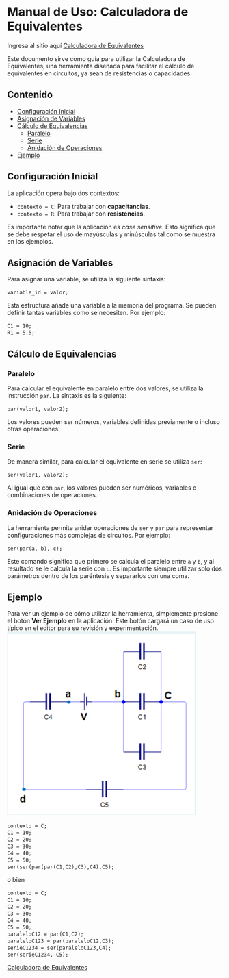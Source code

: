 
# Manual de Uso: Calculadora de Equivalentes
Ingresa al sitio aquí [Calculadora de Equivalentes](https://f2equivalentes.fly.dev/)


Este documento sirve como guía para utilizar la Calculadora de Equivalentes, una herramienta diseñada para facilitar el cálculo de equivalentes en circuitos, ya sean de resistencias o capacidades.

## Contenido

- [Configuración Inicial](#configuración-inicial)
- [Asignación de Variables](#asignación-de-variables)
- [Cálculo de Equivalencias](#cálculo-de-equivalencias)
  - [Paralelo](#paralelo)
  - [Serie](#serie)
  - [Anidación de Operaciones](#anidación-de-operaciones)
- [Ejemplo](#ejemplo)

## Configuración Inicial

La aplicación opera bajo dos contextos:

- `contexto = C`: Para trabajar con **capacitancias**.
- `contexto = R`: Para trabajar con **resistencias**.

Es importante notar que la aplicación es *case sensitive*. Esto significa que se debe respetar el uso de mayúsculas y minúsculas tal como se muestra en los ejemplos.

## Asignación de Variables

Para asignar una variable, se utiliza la siguiente sintaxis:

```
variable_id = valor;
```

Esta estructura añade una variable a la memoria del programa. Se pueden definir tantas variables como se necesiten. Por ejemplo:

```
C1 = 10;
R1 = 5.5;
```

## Cálculo de Equivalencias

### Paralelo

Para calcular el equivalente en paralelo entre dos valores, se utiliza la instrucción `par`. La sintaxis es la siguiente:

```
par(valor1, valor2);
```

Los valores pueden ser números, variables definidas previamente o incluso otras operaciones.

### Serie

De manera similar, para calcular el equivalente en serie se utiliza `ser`:

```
ser(valor1, valor2);
```

Al igual que con `par`, los valores pueden ser numéricos, variables o combinaciones de operaciones.

### Anidación de Operaciones

La herramienta permite anidar operaciones de `ser` y `par` para representar configuraciones más complejas de circuitos. Por ejemplo:

```
ser(par(a, b), c);
```

Este comando significa que primero se calcula el paralelo entre `a` y `b`, y al resultado se le calcula la serie con `c`. Es importante siempre utilizar solo dos parámetros dentro de los paréntesis y separarlos con una coma.

## Ejemplo

Para ver un ejemplo de cómo utilizar la herramienta, simplemente presione el botón **Ver Ejemplo** en la aplicación. Este botón cargará un caso de uso típico en el editor para su revisión y experimentación.
![Ejemplo de Uso](https://github.com/betebetoven/usac_equivalentes/blob/main/example/pic1.png)
```
contexto = C;
C1 = 10;
C2 = 20;
C3 = 30;
C4 = 40;
C5 = 50;
ser(ser(par(par(C1,C2),C3),C4),C5);
```
o bien 
```
contexto = C;
C1 = 10;
C2 = 20;
C3 = 30;
C4 = 40;
C5 = 50;
paraleloC12 = par(C1,C2);
paraleloC123 = par(paraleloC12,C3);
serieC1234 = ser(paraleloC123,C4);
ser(serieC1234, C5);

```
[Calculadora de Equivalentes](https://f2equivalentes.fly.dev/)